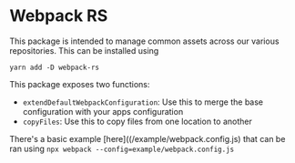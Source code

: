 # Webpack RS

This package is intended to manage common assets across our various repositories. This can be installed using

```
yarn add -D webpack-rs
```

This package exposes two functions:

 - `extendDefaultWebpackConfiguration`: Use this to merge the base configuration with your apps configuration
 - `copyFiles`: Use this to copy files from one location to another

There's a basic example [here]((/example/webpack.config.js) that can be ran using `npx webpack --config=example/webpack.config.js`
